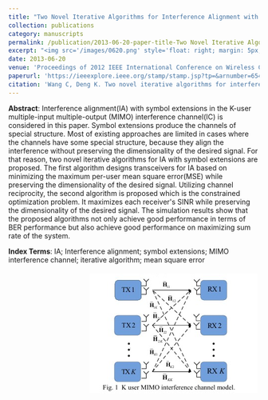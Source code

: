 ```yaml
---
title: "Two Novel Iterative Algorithms for Interference Alignment with Symbol Extensions in the MIMO Interference Channel"
collection: publications
category: manuscripts
permalink: /publication/2013-06-20-paper-title-Two Novel Iterative Algorithms for Interference Alignment with Symbol Extensions in the MIMO Interference Channel
excerpt: "<img src='/images/0620.png' style='float: right; margin: 5px;'>This paper proposes two novel iterative algorithms for interference alignment (IA) with symbol extensions in the K-user multiple-input multiple-output (MIMO) interference channel. The first algorithm minimizes the maximum per-user mean square error (MSE) while preserving the dimensionality of the desired signal, using a rank-constrained MSE minimization approach. The second algorithm maximizes each receiver’s signal-to-interference-plus-noise ratio (SINR) while preserving the dimensionality of the desired signal, utilizing the reciprocity of wireless channels."
date: 2013-06-20
venue: 'Proceedings of 2012 IEEE International Conference on Wireless Communications and Signal Processing (WCSP2012)'
paperurl: 'https://ieeexplore.ieee.org/stamp/stamp.jsp?tp=&arnumber=6543009'
citation: 'Wang C, Deng K. Two novel iterative algorithms for interference alignment with symbol extensions in the MIMO interference channel[J]. Science China Information Sciences, 2014, 57: 1-14.'
---
```




**Abstract**: Interference alignment(IA) with symbol extensions in the K-user multiple-input multiple-output (MIMO) interference channel(IC) is considered in this paper. Symbol extensions produce the channels of special structure. Most of existing approaches are limited in cases where the channels have some special structure, because they align the interference without preserving the dimensionality of the desired signal. For that reason, two novel iterative algorithms for IA with symbol extensions are proposed. The first algorithm designs transceivers for IA based on minimizing the maximum per-user mean square error(MSE) while preserving the dimensionality of the desired signal. Utilizing channel reciprocity, the second algorithm is proposed which is the constrained optimization problem. It maximizes each receiver's SINR while preserving the dimensionality of the desired signal. The simulation results show that the proposed algorithms not only achieve good performance in terms of BER performance but also achieve good performance on maximizing sum rate of the system.


**Index Terms**: IA; Interference alignment; symbol extensions; MIMO interference channel; iterative algorithm; mean square error


<img src='/images/0620.png' style='float: right; margin: 5px;'>
